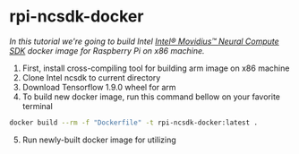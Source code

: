 # rpi-ncsdk-docker
_In this tutorial we're going to build Intel [Intel® Movidius™ Neural Compute SDK](https://github.com/movidius/ncsdk) docker image for Raspberry Pi on x86 machine._

1. First, install cross-compiling tool for building arm image on x86 machine
2. Clone Intel ncsdk to current directory
3. Download Tensorflow 1.9.0 wheel for arm
4. To build new docker image, run this command bellow on your favorite terminal
  ```sh
  docker build --rm -f "Dockerfile" -t rpi-ncsdk-docker:latest .
  ```
5. Run newly-built docker image for utilizing
